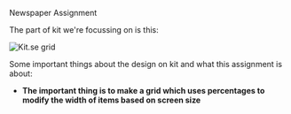 Newspaper Assignment

The part of kit we're focussing on is this:

![Kit.se grid](https://github.com/Technigo/assignment-news-paper/blob/master/kit-grid.png)

Some important things about the design on kit and what this assignment is about:

* **The important thing is to make a grid which uses percentages to modify the width of items based on screen size**
